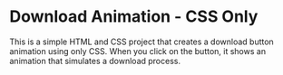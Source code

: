 # Download Animation - CSS Only
This is a simple HTML and CSS project that creates a download button animation using only CSS. When you click on the button, it shows an animation that simulates a download process.
